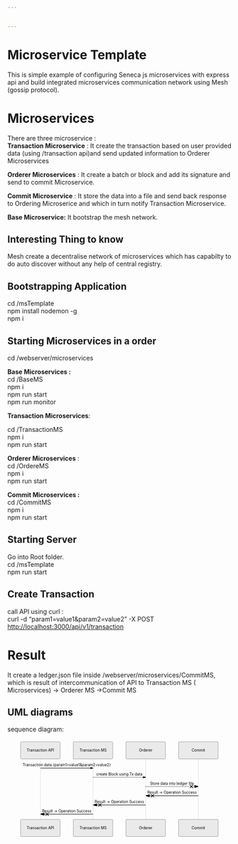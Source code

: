 ```yaml
---


---
```


<h1 id="microservice-template">Microservice Template</h1>
<p>This is simple example of configuring Seneca js microservices with express api and build integrated microservices communication network using Mesh (gossip protocol).</p>
<h1 id="microservices">Microservices</h1>
<p>There are three microservice :<br>
<strong>Transaction Microservice</strong> : It create the transaction based on user provided data (using /transaction api)and send updated information to Orderer Microservices</p>
<p><strong>Orderer Microservices</strong> : It create a batch or block and add its signature and send to commit Microservice.</p>
<p><strong>Commit Microservice</strong> : It store the data into a file and send back response to Ordering Microserice and which in turn notify Transaction Microservice.</p>
<p><strong>Base Microservice:</strong> It bootstrap the mesh network.</p>
<h2 id="interesting-thing-to-know">Interesting Thing to know</h2>
<p>Mesh create a decentralise network of microservices which has capabilty to do auto discover without any help of central registry.</p>
<h2 id="bootstrapping-application">Bootstrapping Application</h2>
<p>cd /msTemplate<br>
npm install nodemon -g<br>
npm i</p>
<h2 id="starting-microservices-in-a-order">Starting Microservices in a order</h2>
<p>cd /webserver/microservices</p>
<p><strong>Base Microservices :</strong><br>
cd /BaseMS<br>
npm i<br>
npm run start<br>
npm run monitor</p>
<p><strong>Transaction Microservices</strong>:</p>
<p>cd /TransactionMS<br>
npm i<br>
npm run start</p>
<p><strong>Orderer Microservices</strong> :<br>
cd /OrdereMS<br>
npm i<br>
npm run start</p>
<p><strong>Commit Microservices :</strong><br>
cd /CommitMS<br>
npm i<br>
npm run start</p>
<h2 id="starting-server">Starting Server</h2>
<p>Go into Root folder.<br>
cd /msTemplate<br>
npm run start</p>
<h2 id="create-transaction">Create Transaction</h2>
<p>call API using curl :<br>
curl -d “param1=value1&amp;param2=value2” -X POST <a href="http://localhost:3000/api/v1/transaction">http://localhost:3000/api/v1/transaction</a></p>
<h1 id="result">Result</h1>
<p>It create a ledger.json file inside /webserver/microservices/CommitMS, which is result of intercommunication of API to Transaction MS ( Microservices) -&gt; Orderer MS -&gt;Commit MS</p>
<h2 id="uml-diagrams">UML diagrams</h2>
<p>sequence diagram:</p>
<div class="mermaid"><svg xmlns="http://www.w3.org/2000/svg" id="mermaid-svg-raJKPg9zudf2IiJJ" height="100%" width="100%" style="max-width:850px;" viewBox="-50 -10 850 371"><g></g><g><line id="actor1701" x1="75" y1="5" x2="75" y2="360" class="actor-line" stroke-width="0.5px" stroke="#999"></line><rect x="0" y="0" fill="#eaeaea" stroke="#666" width="150" height="65" rx="3" ry="3" class="actor"></rect><text x="75" y="32.5" dominant-baseline="central" alignment-baseline="central" class="actor" style="text-anchor: middle;"><tspan x="75" dy="0">Transaction API</tspan></text></g><g><line id="actor1702" x1="275" y1="5" x2="275" y2="360" class="actor-line" stroke-width="0.5px" stroke="#999"></line><rect x="200" y="0" fill="#eaeaea" stroke="#666" width="150" height="65" rx="3" ry="3" class="actor"></rect><text x="275" y="32.5" dominant-baseline="central" alignment-baseline="central" class="actor" style="text-anchor: middle;"><tspan x="275" dy="0">Transaction MS</tspan></text></g><g><line id="actor1703" x1="475" y1="5" x2="475" y2="360" class="actor-line" stroke-width="0.5px" stroke="#999"></line><rect x="400" y="0" fill="#eaeaea" stroke="#666" width="150" height="65" rx="3" ry="3" class="actor"></rect><text x="475" y="32.5" dominant-baseline="central" alignment-baseline="central" class="actor" style="text-anchor: middle;"><tspan x="475" dy="0">Orderer</tspan></text></g><g><line id="actor1704" x1="675" y1="5" x2="675" y2="360" class="actor-line" stroke-width="0.5px" stroke="#999"></line><rect x="600" y="0" fill="#eaeaea" stroke="#666" width="150" height="65" rx="3" ry="3" class="actor"></rect><text x="675" y="32.5" dominant-baseline="central" alignment-baseline="central" class="actor" style="text-anchor: middle;"><tspan x="675" dy="0">Commit</tspan></text></g><defs><marker id="arrowhead" refX="5" refY="2" markerWidth="6" markerHeight="4" orient="auto"><path d="M 0,0 V 4 L6,2 Z"></path></marker></defs><defs><marker id="crosshead" markerWidth="15" markerHeight="8" orient="auto" refX="16" refY="4"><path fill="black" stroke="#000000" stroke-width="1px" d="M 9,2 V 6 L16,4 Z" style="stroke-dasharray: 0, 0;"></path><path fill="none" stroke="#000000" stroke-width="1px" d="M 0,1 L 6,7 M 6,1 L 0,7" style="stroke-dasharray: 0, 0;"></path></marker></defs><g><text x="175" y="93" class="messageText" style="text-anchor: middle;">Transaction data {param1=value1&amp;param2=value2}</text><line x1="75" y1="100" x2="275" y2="100" class="messageLine0" stroke-width="2" stroke="black" marker-end="url(#arrowhead)" style="fill: none;"></line></g><g><text x="375" y="128" class="messageText" style="text-anchor: middle;">create Block using Tx data</text><line x1="275" y1="135" x2="475" y2="135" class="messageLine1" stroke-width="2" stroke="black" marker-end="url(#arrowhead)" style="stroke-dasharray: 3, 3; fill: none;"></line></g><g><text x="575" y="163" class="messageText" style="text-anchor: middle;">Store data into ledger file</text><line x1="475" y1="170" x2="675" y2="170" class="messageLine1" stroke-width="2" stroke="black" marker-end="url(#crosshead)" style="stroke-dasharray: 3, 3; fill: none;"></line></g><g><text x="575" y="198" class="messageText" style="text-anchor: middle;">Result -&gt; Operation Success</text><line x1="675" y1="205" x2="475" y2="205" class="messageLine0" stroke-width="2" stroke="black" marker-end="url(#crosshead)" style="fill: none;"></line></g><g><text x="375" y="233" class="messageText" style="text-anchor: middle;">Result -&gt; Operation Success</text><line x1="475" y1="240" x2="275" y2="240" class="messageLine0" stroke-width="2" stroke="black" marker-end="url(#crosshead)" style="fill: none;"></line></g><g><text x="175" y="268" class="messageText" style="text-anchor: middle;">Result -&gt; Operation Success</text><line x1="275" y1="275" x2="75" y2="275" class="messageLine0" stroke-width="2" stroke="black" marker-end="url(#crosshead)" style="fill: none;"></line></g><g><rect x="0" y="295" fill="#eaeaea" stroke="#666" width="150" height="65" rx="3" ry="3" class="actor"></rect><text x="75" y="327.5" dominant-baseline="central" alignment-baseline="central" class="actor" style="text-anchor: middle;"><tspan x="75" dy="0">Transaction API</tspan></text></g><g><rect x="200" y="295" fill="#eaeaea" stroke="#666" width="150" height="65" rx="3" ry="3" class="actor"></rect><text x="275" y="327.5" dominant-baseline="central" alignment-baseline="central" class="actor" style="text-anchor: middle;"><tspan x="275" dy="0">Transaction MS</tspan></text></g><g><rect x="400" y="295" fill="#eaeaea" stroke="#666" width="150" height="65" rx="3" ry="3" class="actor"></rect><text x="475" y="327.5" dominant-baseline="central" alignment-baseline="central" class="actor" style="text-anchor: middle;"><tspan x="475" dy="0">Orderer</tspan></text></g><g><rect x="600" y="295" fill="#eaeaea" stroke="#666" width="150" height="65" rx="3" ry="3" class="actor"></rect><text x="675" y="327.5" dominant-baseline="central" alignment-baseline="central" class="actor" style="text-anchor: middle;"><tspan x="675" dy="0">Commit</tspan></text></g></svg></div>

